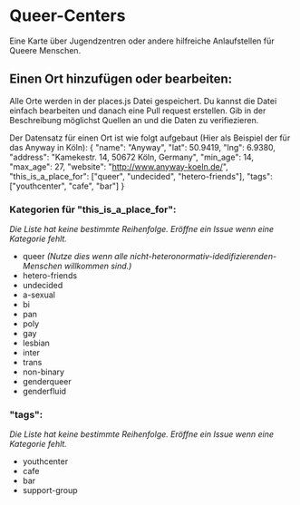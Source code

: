 # Queer-Centers

Eine Karte über Jugendzentren oder andere hilfreiche Anlaufstellen für Queere Menschen.


## Einen Ort hinzufügen oder bearbeiten:

Alle Orte werden in der places.js Datei gespeichert.
Du kannst die Datei einfach bearbeiten und danach eine Pull request erstellen. Gib in der Beschreibung möglichst Quellen an und die Daten zu verifiezieren.

Der Datensatz für einen Ort ist wie folgt aufgebaut (Hier als Beispiel der für das Anyway in Köln):
    {
        "name": "Anyway",
        "lat": 50.9419,
        "lng": 6.9380,
        "address": "Kamekestr. 14, 50672 Köln, Germany",
        "min_age": 14,
        "max_age": 27,
        "website": "http://www.anyway-koeln.de/",
        "this_is_a_place_for": ["queer", "undecided", "hetero-friends"],
        "tags": ["youthcenter", "cafe", "bar"]
    }


### Kategorien für "this_is_a_place_for":
_Die Liste hat keine bestimmte Reihenfolge. Eröffne ein Issue wenn eine Kategorie fehlt._
* queer _(Nutze dies wenn alle nicht-heteronormativ-idedifizierenden-Menschen willkommen sind.)_
* hetero-friends
* undecided
* a-sexual
* bi
* pan
* poly
* gay
* lesbian
* inter
* trans
* non-binary
* genderqueer
* genderfluid

### "tags":
_Die Liste hat keine bestimmte Reihenfolge. Eröffne ein Issue wenn eine Kategorie fehlt._
* youthcenter
* cafe
* bar
* support-group
